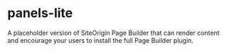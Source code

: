 panels-lite
===========

A placeholder version of SiteOrigin Page Builder that can render content and encourage your users to install the full Page Builder plugin.
